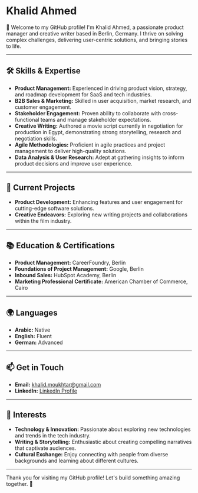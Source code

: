 # Khalid Ahmed

👋 Welcome to my GitHub profile! I'm Khalid Ahmed, a passionate product manager and creative writer based in Berlin, Germany. I thrive on solving complex challenges, delivering user-centric solutions, and bringing stories to life.

---

## 🛠 Skills & Expertise

- **Product Management:** Experienced in driving product vision, strategy, and roadmap development for SaaS and tech industries.
- **B2B Sales & Marketing:** Skilled in user acquisition, market research, and customer engagement.
- **Stakeholder Engagement:** Proven ability to collaborate with cross-functional teams and manage stakeholder expectations.
- **Creative Writing:** Authored a movie script currently in negotiation for production in Egypt, demonstrating strong storytelling, research and negotiation skills.
- **Agile Methodologies:** Proficient in agile practices and project management to deliver high-quality solutions.
- **Data Analysis & User Research:** Adept at gathering insights to inform product decisions and improve user experience.

---

## 🚀 Current Projects

- **Product Development:** Enhancing features and user engagement for cutting-edge software solutions.
- **Creative Endeavors:** Exploring new writing projects and collaborations within the film industry.

---

## 📚 Education & Certifications

- **Product Management:** CareerFoundry, Berlin
- **Foundations of Project Management:** Google, Berlin
- **Inbound Sales:** HubSpot Academy, Berlin
- **Marketing Professional Certificate:** American Chamber of Commerce, Cairo

---

## 🌍 Languages

- **Arabic:** Native
- **English:** Fluent
- **German:** Advanced

---

## 📫 Get in Touch

- **Email:** [khalid.moukhtar@gmail.com](mailto:khalid.moukhtar@gmail.com)
- **LinkedIn:** [LinkedIn Profile](https://www.linkedin.com/in/your-profile)

---

## 🌟 Interests

- **Technology & Innovation:** Passionate about exploring new technologies and trends in the tech industry.
- **Writing & Storytelling:** Enthusiastic about creating compelling narratives that captivate audiences.
- **Cultural Exchange:** Enjoy connecting with people from diverse backgrounds and learning about different cultures.

---

Thank you for visiting my GitHub profile! Let's build something amazing together. 🚀

